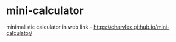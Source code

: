 # mini-calculator
minimalistic calculator in web
link - https://charvlex.github.io/mini-calculator/

